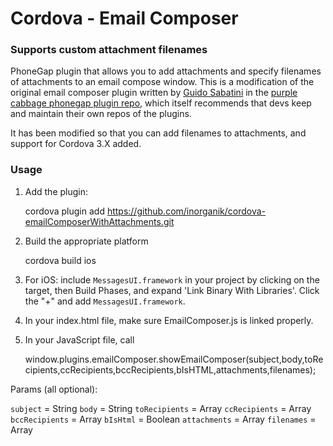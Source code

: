 Cordova - Email Composer
====================================
### Supports custom attachment filenames

PhoneGap plugin that allows you to add attachments and specify filenames of attachments to an email compose window. This is a modification of the original email composer plugin written by [Guido Sabatini](https://github.com/guidosabatini) in the [purple cabbage phonegap plugin repo](https://github.com/purplecabbage/phonegap-plugins), which itself recommends that devs keep and maintain their own repos of the plugins. 

It has been modified so that you can add filenames to attachments, and support for Cordova 3.X added.

### Usage

1. Add the plugin:

	cordova plugin add https://github.com/inorganik/cordova-emailComposerWithAttachments.git

2. Build the appropriate platform

	cordova build ios

3. For iOS: include `MessagesUI.framework` in your project by clicking on the target, then Build Phases, and expand 'Link Binary With Libraries'. Click the "+" and add `MessagesUI.framework`.

4. In your index.html file, make sure EmailComposer.js is linked properly.

5. In your JavaScript file, call 

	window.plugins.emailComposer.showEmailComposer(subject,body,toRecipients,ccRecipients,bccRecipients,bIsHTML,attachments,filenames);

Params (all optional):

`subject` = String
`body` = String
`toRecipients` = Array
`ccRecipients` = Array
`bccRecipients` = Array
`bIsHtml` = Boolean
`attachments` = Array
`filenames` = Array